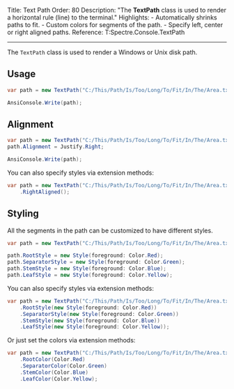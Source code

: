 Title: Text Path
Order: 80
Description: "The **TextPath** class is used to render a horizontal rule (line) to the terminal."
Highlights:
    - Automatically shrinks paths to fit.
    - Custom colors for segments of the path.
    - Specify left, center or right aligned paths.
Reference: T:Spectre.Console.TextPath

---

The `TextPath` class is used to render a Windows or Unix disk path.

<?# AsciiCast cast="text-path" /?>

## Usage

```csharp
var path = new TextPath("C:/This/Path/Is/Too/Long/To/Fit/In/The/Area.txt");

AnsiConsole.Write(path);
```

## Alignment

```csharp
var path = new TextPath("C:/This/Path/Is/Too/Long/To/Fit/In/The/Area.txt");
path.Alignment = Justify.Right;

AnsiConsole.Write(path);
```

You can also specify styles via extension methods:

```csharp
var path = new TextPath("C:/This/Path/Is/Too/Long/To/Fit/In/The/Area.txt")
    .RightAligned();
```

## Styling

All the segments in the path can be customized to have different styles.

```csharp
var path = new TextPath("C:/This/Path/Is/Too/Long/To/Fit/In/The/Area.txt");

path.RootStyle = new Style(foreground: Color.Red);
path.SeparatorStyle = new Style(foreground: Color.Green);
path.StemStyle = new Style(foreground: Color.Blue);
path.LeafStyle = new Style(foreground: Color.Yellow);
```

You can also specify styles via extension methods:

```csharp
var path = new TextPath("C:/This/Path/Is/Too/Long/To/Fit/In/The/Area.txt")
    .RootStyle(new Style(foreground: Color.Red))
    .SeparatorStyle(new Style(foreground: Color.Green))
    .StemStyle(new Style(foreground: Color.Blue))
    .LeafStyle(new Style(foreground: Color.Yellow));
```

Or just set the colors via extension methods:

```csharp
var path = new TextPath("C:/This/Path/Is/Too/Long/To/Fit/In/The/Area.txt")
    .RootColor(Color.Red)
    .SeparatorColor(Color.Green)
    .StemColor(Color.Blue)
    .LeafColor(Color.Yellow);
```
